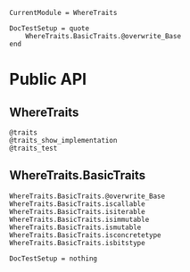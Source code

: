 ```@meta
CurrentModule = WhereTraits

DocTestSetup = quote
    WhereTraits.BasicTraits.@overwrite_Base
end
```

# Public API


## WhereTraits
```@docs
@traits
@traits_show_implementation
@traits_test
```

## WhereTraits.BasicTraits

```@docs
WhereTraits.BasicTraits.@overwrite_Base
WhereTraits.BasicTraits.iscallable
WhereTraits.BasicTraits.isiterable
WhereTraits.BasicTraits.isimmutable
WhereTraits.BasicTraits.ismutable
WhereTraits.BasicTraits.isconcretetype
WhereTraits.BasicTraits.isbitstype
```


```@meta
DocTestSetup = nothing
```
